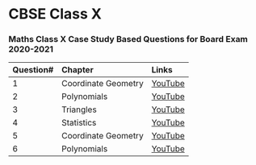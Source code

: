# CBSE Class X 

### Maths Class X Case Study Based Questions for Board Exam 2020-2021

| Question# | Chapter                | Links                  |
|:----------|:-----------------------|:-----------------------|
| 1         | Coordinate Geometry    | [YouTube](https://youtu.be/v_-7hstroMc  "YouTube")  |
| 2         | Polynomials            | [YouTube](https://youtu.be/v_-7hstroMc  "YouTube")  |
| 3         | Triangles              | [YouTube](https://youtu.be/v_-7hstroMc  "YouTube")  |
| 4         | Statistics             | [YouTube](https://youtu.be/v_-7hstroMc  "YouTube")  |
| 5         | Coordinate Geometry    | [YouTube](https://youtu.be/v_-7hstroMc  "YouTube")  |
| 6         | Polynomials            | [YouTube](https://youtu.be/v_-7hstroMc  "YouTube")  |
